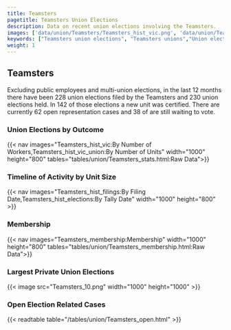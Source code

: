 ```yaml
---
title: Teamsters
pagetitle: Teamsters Union Elections
description: Data on recent union elections involving the Teamsters.
images: ['data/union/Teamsters/Teamsters_hist_vic.png', 'data/union/Teamsters/Teamsters_hist_size.png', 'data/union/Teamsters/Teamsters_10.png']
keywords: ["Teamsters union elections", "Teamsters unions","Union elections"]
weight: 1
---
```

##  Teamsters

Excluding public employees and multi-union elections, in the last 12 months there have been 228 union elections filed by the Teamsters and 230 union elections held. In 142 of those elections a new unit was certified. There are currently 62 open representation cases and 38 of are still waiting to vote.

### Union Elections by Outcome
{{< nav images="Teamsters_hist_vic:By Number of Workers,Teamsters_hist_vic_union:By Number of Units" width="1000" height="800" tables="tables/union/Teamsters_stats.html:Raw Data">}}

### Timeline of Activity by Unit Size
{{< nav images="Teamsters_hist_filings:By Filing Date,Teamsters_hist_elections:By Tally Date" width="1000" height="800" >}}

### Membership
{{< nav images="Teamsters_membership:Membership" width="1000" height="800" tables="tables/union/Teamsters_membership.html:Raw Data">}}

### Largest Private Union Elections
{{< image src="Teamsters_10.png" width="1000" height="1000"  >}}

### Open Election Related Cases
{{< readtable table="/tables/union/Teamsters_open.html" >}}

